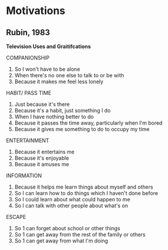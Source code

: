 # Motivations <br />

## Rubin, 1983

**Television Uses and Graitifcations**

COMPANIONSHIP <br />
1. So I won't have to be alone <br />
2. When there's no one else to talk to or be with <br />
3. Because it makes me feel less lonely <br />

HABIT/ PASS TIME <br />
1. Just because it's there <br />
2. Because it's a habit, just something I do <br />
3. When I have nothing better to do <br />
4. Because it passes the time away, particularly when I'm bored <br />
5. Because it gives me something to do to occupy my time <br />

ENTERTAINMENT <br />
1. Because it entertains me  <br />
2. Because it's enjoyable <br />
3. Because it amuses me <br />

INFORMATION <br />
1. Because it helps me learn things about myself and others <br />
2. So I can learn how to do things which I haven't done before <br />
3. So I could learn about what could happen to me <br />
4. So I can talk with other people about what's on <br />

ESCAPE <br />
1. So 1 can forget about school or other things <br />
2. So 1 can get away from the rest of the family or others <br />
3. So 1 can get away from what I'm doing <br />
